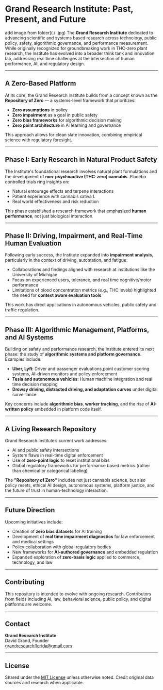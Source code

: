 # Grand Research Institute: Past, Present, and Future 
add image from folder](./
.jpg)
The **Grand Research Institute** dedicated to advancing scientific and systems based research across technology, public policy, safety, algorithmic governance, and performance measurement. While originally recognized for groundbreaking work in THC-zero plant research, the Institute has evolved into a broader think tank and innovation lab, addressing real time challenges at the intersection of human performance, AI, and regulatory design.

---

## A Zero-Based Platform

At its core, the Grand Research Institute builds from a concept known as the **Repository of Zero** — a systems-level framework that prioritizes:

- **Zero assumptions** in policy
- **Zero impairment** as a goal in public safety
- **Zero bias frameworks** for algorithmic decision making
- **Zero point architecture** in AI learning and governance

This approach allows for clean slate innovation, combining empirical science with regulatory foresight.

---

## Phase I: Early Research in Natural Product Safety

The Institute's foundational research involves natural plant formulations and the development of **non-psychoactive (THC-zero) cannabis** .Placebo controlled trials  ring insights on:

- Natural entourage effects and terpene interactions
- Patient experience with cannabis sativa L
- Real world effectiveness and risk reduction

This phase established a research framework that emphasized **human performance**, not just biological interaction.

---

## Phase II: Driving, Impairment, and Real-Time Human Evaluation

Following early success, the Institute expanded into **impairment analysis**, particularly in the context of driving, automation, and fatigue:

- Collaborations and findings aligned with research at institutions like the University of Michigan
- Focus on experienced users, tolerance, and real time cognitive/motor performance
- Limitations of blood concentration metrics (e.g., THC levels) highlighted the need for **context aware evaluation tools**

This work has direct applications in autonomous vehicles, public safety and traffic regulation.

---

## Phase III: Algorithmic Management, Platforms, and AI Systems

Building on safety and performance research, the Institute entered its next phase: the study of **algorithmic systems and platform governance**. Examples include:

- **Uber, Lyft**: Driver and passenger evaluations,point customer scoring systems, AI-driven monitors and policy enforcement
- **Tesla and autonomous vehicles**: Human machine integration and real time decision mapping
- **Drowsy driving, distracted driving, and adaptation curves** under digital surveillance

Key concerns include **algorithmic bias**, **worker tracking**, and the rise of **AI-written policy** embedded in platform code itself.

---

## A Living Research Repository

Grand Research Institute’s current work addresses:

- AI and public safety intersections
- System flaws in real-time digital enforcement
- Use of **zero-point logic** to reset institutional bias
- Global regulatory frameworks for performance based metrics (rather than chemical or categorical labeling)

The **"Repository of Zero"** includes not just cannabis science, but also policy resets, ethical AI design, autonomous systems, platform justice, and the future of trust in human-technology interaction.

---

## Future Direction

Upcoming initiatives include:

- Creation of **zero bias datasets** for AI training
- Development of **real time impairment diagnostics** for law enforcement and medical settings
- Policy collaboration with global regulatory bodies
- New frameworks for **AI-authored governance** and embedded regulation
- Expanded exploration of **zero-basis logic** applied to commerce, technology, and law

---

## Contributing

This repository is intended to evolve with ongoing research. Contributors from fields including AI, law, behavioral science, public policy, and digital platforms are welcome.

---

## Contact

**Grand Research Institute**  
David Grand, Founder  
grandresearchflorida@gmail.com 


---

## License

Shared under the [MIT License](LICENSE) unless otherwise noted. Credit original data sources and research when applicable.
